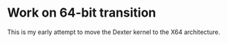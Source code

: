 
# Work on 64-bit transition
This is my early attempt to move the Dexter kernel to the X64 architecture. 
